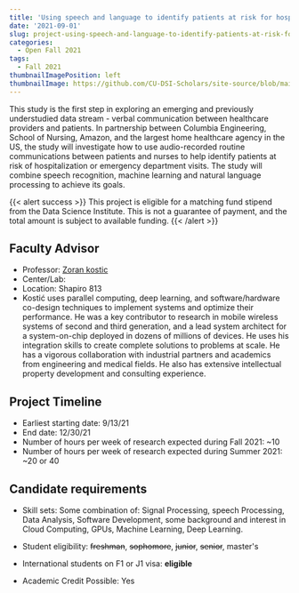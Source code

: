 ```yaml
---
title: 'Using speech and language to identify patients at risk for hospitalizations and emergency department visits in homecare'
date: '2021-09-01'
slug: project-using-speech-and-language-to-identify-patients-at-risk-for-hospitalizations-and-emergency-department-visits-in-homecare
categories:
  - Open Fall 2021
tags:
  - Fall 2021
thumbnailImagePosition: left
thumbnailImage: https://github.com/CU-DSI-Scholars/site-source/blob/main/static/img/hospital_bed.png?raw=true
---
```

This study is the first step in exploring an emerging and previously understudied data stream - verbal communication between healthcare providers and patients. In partnership between Columbia Engineering, School of Nursing, Amazon, and the largest home healthcare agency in the US, the study will investigate how to use audio-recorded routine communications between patients and nurses to help identify patients at risk of hospitalization or emergency department visits. The study will combine speech recognition, machine learning and natural language processing to achieve its goals. 

<!--more-->



{{< alert success >}}
This project is eligible for a matching fund stipend from the Data Science Institute. This is not a guarantee of payment, and the total amount is subject to available funding.
{{< /alert >}}

## Faculty Advisor
+ Professor: [Zoran kostic](https://sites.google.com/site/mobiledcc/zk-my-page)
+ Center/Lab: 
+ Location: Shapiro 813
+ Kostić uses parallel computing, deep learning, and software/hardware co-design techniques to implement systems and optimize their performance. He was a key contributor to research in mobile wireless systems of second and third generation, and a lead system architect for a system-on-chip deployed in dozens of millions of devices. He uses his integration skills to create complete solutions to problems at scale. He has a vigorous collaboration with industrial partners and academics from engineering and medical fields. He also has extensive intellectual property development and consulting experience.

## Project Timeline
+ Earliest starting date: 9/13/21
+ End date: 12/30/21
+ Number of hours per week of research expected during Fall 2021: ~10
+ Number of hours per week of research expected during Summer 2021: ~20 or 40

## Candidate requirements
+ Skill sets: 
  Some combination of:  Signal Processing, speech Processing, Data Analysis, Software Development, some background and interest in Cloud Computing, GPUs, Machine Learning, Deep Learning.
  
+ Student eligibility: ~~freshman~~, ~~sophomore~~, ~~junior~~, ~~senior~~, master's
+ International students on F1 or J1 visa: **eligible**
+ Academic Credit Possible: Yes


